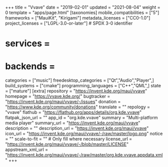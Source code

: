 +++
title = "Vvave"
date = "2019-02-01"
updated = "2021-08-04"
weight = 0
template = "apps/page.html"
[taxonomies]
mobile_compatibilities = ["5"]
frameworks = ["MauiKit", "Kirigami"]
metadata_licenses = ["CC0-1.0"]
project_licenses = ["LGPL-3.0-or-later"] # SPDX 3-0 identifier
# services = 
# backends = 
categories = ["music"]
freedesktop_categories = ["Qt","Audio","Player",]
build_systems = ["cmake"]
programming_languages = ["C++","QML",]
state = ["mature"]
[extra]
repository = "https://invent.kde.org/maui/vvave"
homepage = "https://vvave.kde.org/"
bugtracker = "https://invent.kde.org/maui/vvave/-/issues"
donation = "https://www.kde.org/community/donations"
translate = ""
repology = "vvave"
flathub = "https://flathub.org/apps/details/org.kde.vvave"
flatpak_json_url = ""
app_id = "org.kde.vvave"
summary = "Multi-platform media player"
summary_url = "https://invent.kde.org/maui/vvave"
description = ""
description_url = "https://invent.kde.org/maui/vvave"
icon_url = "https://invent.kde.org/maui/vvave/-/raw/master/logo.png" 
notice = ""
scale-to-fit = "" # Only fill where necessary
license_url = "https://invent.kde.org/maui/vvave/-/blob/master/LICENSE"
appstream_xml_url = "https://invent.kde.org/maui/vvave/-/raw/master/org.kde.vvave.appdata.xml"
+++
